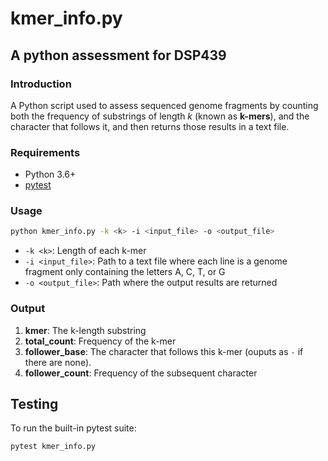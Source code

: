 # kmer_info.py
## A python assessment for DSP439

### Introduction
A Python script used to assess sequenced genome fragments by counting both the frequency of substrings of length *k* (known as **k-mers**), and the character that follows it, and then returns those results in a text file. 

### Requirements
- Python 3.6+
- [pytest](https://docs.pytest.org/en/stable/)

### Usage
```bash
python kmer_info.py -k <k> -i <input_file> -o <output_file>
```
* `-k <k>`: Length of each k-mer
* `-i <input_file>`: Path to a text file where each line is a genome fragment only containing the letters A, C, T, or G
* `-o <output_file>`: Path where the output results are returned

### Output
1. **kmer**: The k-length substring
2. **total\_count**: Frequency of the k-mer 
3. **follower\_base**: The character that follows this k-mer (ouputs as `-` if there are none).
4. **follower\_count**: Frequency of the subsequent character

## Testing
To run the built-in pytest suite:
```bash
pytest kmer_info.py
```
